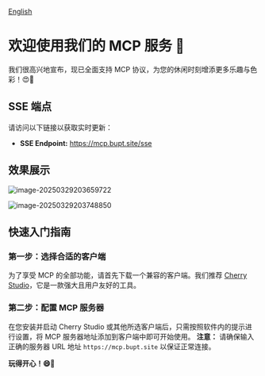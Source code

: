 [English](README_EN.md)
# 欢迎使用我们的 MCP 服务 🎉
我们很高兴地宣布，现已全面支持 MCP 协议，为您的休闲时刻增添更多乐趣与色彩！😍🥳
## SSE 端点
请访问以下链接以获取实时更新：
- **SSE Endpoint:** https://mcp.bupt.site/sse
## 效果展示

![image-20250329203659722](https://bbs.bupt.site/blog/202503292037076.png)

![image-20250329203748850](https://bbs.bupt.site/blog/202503292037000.png)
## 快速入门指南
### 第一步：选择合适的客户端
为了享受 MCP 的全部功能，请首先下载一个兼容的客户端。我们推荐 [Cherry Studio](https://github.com/CherryHQ/cherry-studio)，它是一款强大且用户友好的工具。
### 第二步：配置 MCP 服务器
在您安装并启动 Cherry Studio 或其他所选客户端后，只需按照软件内的提示进行设置，将 MCP 服务器地址添加到客户端中即可开始使用。
**注意：** 请确保输入正确的服务器 URL 地址 `https://mcp.bupt.site` 以保证正常连接。

**玩得开心！😄🌟**

